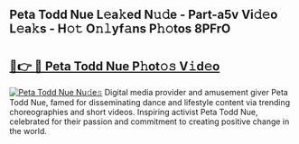 ## Peta Todd Nue L𝚎a𝚔ed N𝚞𝚍e - Part-a5v Vi𝚍𝚎o L𝚎a𝚔s - H𝚘𝚝 O𝚗𝚕yf𝚊ns P𝚑𝚘tos 8PFrO

# <h2><a href="http://kfa3wjk.oniu.top/?m=Peta+Todd+Nue">🔗👉 🔴 Peta Todd Nue P𝚑ot𝚘𝚜 V𝚒d𝚎o</a></h2>

[![Peta Todd Nue Nu𝚍e𝚜](https://i.imgur.com/0qMVB7G.gif)](http://kfa3wjk.oniu.top/?m=Peta+Todd+Nue)
Digital media provider and amusement giver Peta Todd Nue, famed for disseminating dance and lifestyle content via trending choreographies and short videos. Inspiring activist Peta Todd Nue, celebrated for their passion and commitment to creating positive change in the world.  
